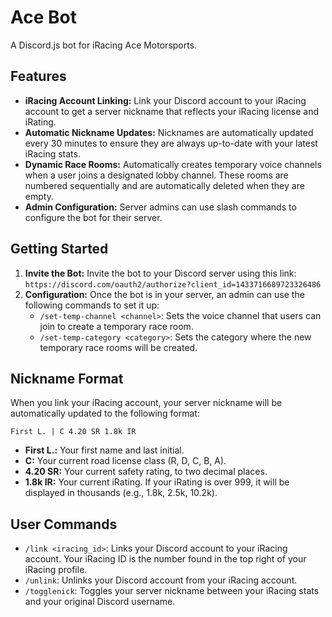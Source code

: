 # Ace Bot

A Discord.js bot for iRacing Ace Motorsports.

## Features

*   **iRacing Account Linking:** Link your Discord account to your iRacing account to get a server nickname that reflects your iRacing license and iRating.
*   **Automatic Nickname Updates:** Nicknames are automatically updated every 30 minutes to ensure they are always up-to-date with your latest iRacing stats.
*   **Dynamic Race Rooms:** Automatically creates temporary voice channels when a user joins a designated lobby channel. These rooms are numbered sequentially and are automatically deleted when they are empty.
*   **Admin Configuration:** Server admins can use slash commands to configure the bot for their server.

## Getting Started

1.  **Invite the Bot:** Invite the bot to your Discord server using this link: `https://discord.com/oauth2/authorize?client_id=1433716689723326486`
2.  **Configuration:** Once the bot is in your server, an admin can use the following commands to set it up:
    *   `/set-temp-channel <channel>`: Sets the voice channel that users can join to create a temporary race room.
    *   `/set-temp-category <category>`: Sets the category where the new temporary race rooms will be created.

## Nickname Format

When you link your iRacing account, your server nickname will be automatically updated to the following format:

`First L. | C 4.20 SR 1.8k IR`

*   **First L.:** Your first name and last initial.
*   **C:** Your current road license class (R, D, C, B, A).
*   **4.20 SR:** Your current safety rating, to two decimal places.
*   **1.8k IR:** Your current iRating. If your iRating is over 999, it will be displayed in thousands (e.g., 1.8k, 2.5k, 10.2k).

## User Commands

*   `/link <iracing_id>`: Links your Discord account to your iRacing account. Your iRacing ID is the number found in the top right of your iRacing profile.
*   `/unlink`: Unlinks your Discord account from your iRacing account.
*   `/togglenick`: Toggles your server nickname between your iRacing stats and your original Discord username.

